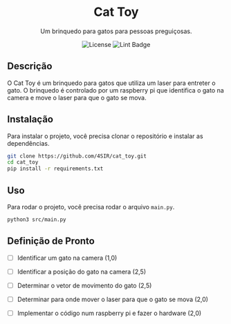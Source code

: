 
<div align="center">
  <h1>Cat Toy</h1>
  <p>Um brinquedo para gatos para pessoas preguiçosas.</p>
  <img src="https://img.shields.io/github/license/ThomasBouasli/cat_toy" alt="License">
  <img src="https://github.com/ThomasBouasli/cat_toy/actions/workflows/lint.yaml/badge.svg" alt="Lint Badge">
</div>

## Descrição

O Cat Toy é um brinquedo para gatos que utiliza um laser para entreter o gato. O brinquedo é controlado por um raspberry pi que identifica o gato na camera e move o laser para que o gato se mova.

## Instalação

Para instalar o projeto, você precisa clonar o repositório e instalar as dependências.

```bash
git clone https://github.com/4SIR/cat_toy.git
cd cat_toy
pip install -r requirements.txt
```

## Uso

Para rodar o projeto, você precisa rodar o arquivo `main.py`.

```bash
python3 src/main.py
```

## Definição de Pronto

- [ ] Identificar um gato na camera (1,0)
- [ ] Identificar a posição do gato na camera (2,5)
- [ ] Determinar o vetor de movimento do gato (2,5)
- [ ] Determinar para onde mover o laser para que o gato se mova (2,0)
- [ ] Implementar o código num raspberry pi e fazer o hardware (2,0)

